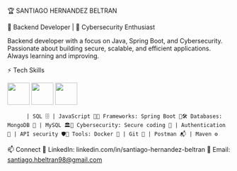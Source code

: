 🏆 SANTIAGO HERNANDEZ BELTRAN

🚀 Backend Developer | 🔐 Cybersecurity Enthusiast

Backend developer with a focus on Java, Spring Boot, and Cybersecurity. Passionate about building secure, scalable, and efficient applications. Always learning and improving.

⚡ Tech Skills

<p align="left">
  <img src="https://cdn.jsdelivr.net/gh/devicons/devicon/icons/java/java-original.svg" width="50" height="50"/>
  <img src="https://cdn.jsdelivr.net/gh/devicons/devicon/icons/mongodb/mongodb-original.svg" width="50" height="50"/>
  <img src="https://cdn.jsdelivr.net/gh/devicons/devicon/icons/mysql/mysql-original.svg" width="50" height="50"/>
</p>
                              
          | SQL 🗄️ | JavaScript 📜🚀 Frameworks: Spring Boot 🌱🛠️ Databases: MongoDB 🍃 | MySQL 🏛️🔐 Cybersecurity: Secure coding 🔏 | Authentication 🔑 | API security 🛡️🐳 Tools: Docker 🐳 | Git 🔗 | Postman 📬 | Maven ⚙️


📫 Connect
🔗 LinkedIn: linkedin.com/in/santiago-hernandez-beltran
📧 Email: santiago.hbeltran98@gmail.com
